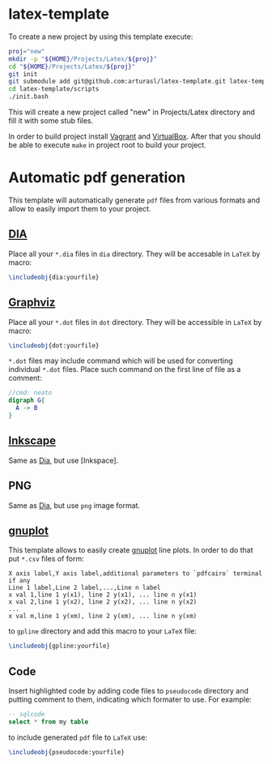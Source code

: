 # latex-template

To create a new project by using this template execute:

```bash
proj="new"
mkdir -p "${HOME}/Projects/Latex/${proj}"
cd "${HOME}/Projects/Latex/${proj}"
git init
git submodule add git@github.com:arturasl/latex-template.git latex-template
cd latex-template/scripts
./init.bash
```

This will create a new project called "new" in Projects/Latex directory and fill it with some stub files.

In order to build project install [Vagrant] and [VirtualBox]. After that you should be able to execute `make` in project root to build your project.

# Automatic pdf generation

This template will automatically generate `pdf` files from various formats and allow to easily import them to your project.

## [DIA]

Place all your `*.dia` files in `dia` directory. They will be accesable in `LaTeX` by macro:

```latex
\includeobj{dia:yourfile}
```

## [Graphviz]

Place all your `*.dot` files in `dot` directory. They will be accessible in `LaTeX` by macro:

```latex
\includeobj{dot:yourfile}
```

`*.dot` files may include command which will be used for converting individual `*.dot` files.
Place such command on the first line of file as a comment:

```dot
//cmd: neato
digraph G{
  A -> B
}
```

## [Inkscape]

Same as [Dia], but use [Inkspace].

## PNG

Same as [Dia], but use `png` image format.

## [gnuplot]

This template allows to easily create [gnuplot] line plots.
In order to do that put `*.csv` files of form:

```csv
X axis label,Y axis label,additional parameters to `pdfcairo` terminal if any
Line 1 label,Line 2 label,...,Line n label
x val 1,line 1 y(x1), line 2 y(x1), ... line n y(x1)
x val 2,line 1 y(x2), line 2 y(x2), ... line n y(x2)
...
x val m,line 1 y(xm), line 2 y(xm), ... line n y(xm)
```

to `gpline` directory and add this macro to your `LaTeX` file:

```latex
\includeobj{gpline:yourfile}
```

## Code

Insert highlighted code by adding code files to `pseudocode` directory and putting comment to them, indicating which formater to use.
For example:

```sql
-- sqlcode
select * from my table
```

to include generated `pdf` file to `LaTeX` use:

```latex
\includeobj{pseudocode:yourfile}
```

[Vagrant]: http://www.vagrantup.com/
[VirtualBox]: https://www.virtualbox.org/
[Dia]: https://wiki.gnome.org/Apps/Dia/
[Graphviz]: http://graphviz.org/
[Inkscape]: http://inkscape.org/
[gnuplot]: http://www.gnuplot.info/

